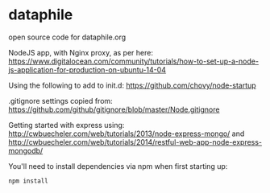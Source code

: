 # dataphile
open source code for dataphile.org

NodeJS app, with Nginx proxy, as per here:
https://www.digitalocean.com/community/tutorials/how-to-set-up-a-node-js-application-for-production-on-ubuntu-14-04

Using the following to add to init.d:
https://github.com/chovy/node-startup

.gitignore settings copied from:
https://github.com/github/gitignore/blob/master/Node.gitignore

Getting started with express using:
http://cwbuecheler.com/web/tutorials/2013/node-express-mongo/ and
http://cwbuecheler.com/web/tutorials/2014/restful-web-app-node-express-mongodb/

You'll need to install dependencies via npm when first starting up:
```
npm install
```
